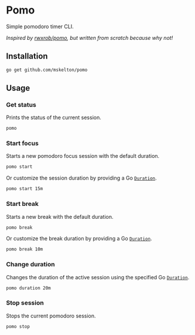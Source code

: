 # Pomo

Simple pomodoro timer CLI.

_Inspired by [rwxrob/pomo](https://github.com/rwxrob/pomo), but written from scratch because why not!_

## Installation

```bash
go get github.com/mskelton/pomo
```

## Usage

### Get status

Prints the status of the current session.

```bash
pomo
```

### Start focus

Starts a new pomodoro focus session with the default duration.

```bash
pomo start
```

Or customize the session duration by providing a Go [`Duration`](https://pkg.go.dev/time#Duration).

```bash
pomo start 15m
```

### Start break

Starts a new break with the default duration.

```bash
pomo break
```

Or customize the break duration by providing a Go [`Duration`](https://pkg.go.dev/time#Duration).

```bash
pomo break 10m
```

### Change duration

Changes the duration of the active session using the specified Go [`Duration`](https://pkg.go.dev/time#Duration).

```bash
pomo duration 20m
```

### Stop session

Stops the current pomodoro session.

```bash
pomo stop
```
